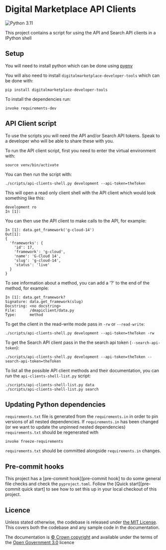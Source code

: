 # Digital Marketplace API Clients

![Python 3.11](https://img.shields.io/badge/python-3.11-blue.svg)


This project contains a script for using the API and Search API clients in a IPython shell

## Setup

You will need to install python which can be done using [pyenv](https://github.com/pyenv/pyenv)

You will also need to install `digitalmarketplace-developer-tools` which can be done with:
```
pip install digitalmarketplace-developer-tools
```

To install the dependencies run:
```
invoke requirements-dev
```

## API Client script

To use the scripts you will need the API and/or Search API tokens.
Speak to a developer who will be able to share these with you.

To run the API client script, first you need to enter the  virtual environment with:
```
source venv/bin/activate
```

You can then run the script with:
```
./scripts/api-clients-shell.py development --api-token=theToken
```

This will open a read only client shell with the API client which would look something like this:
```
development ro
In [1]:
```

You can then use the API client to make calls to the API, for example:
```
In [1]: data.get_framework('g-cloud-14')
Out[1]: 
{
  'frameworks': {
    'id': 17,
    'framework': 'g-cloud',
    'name': 'G-Cloud 14',
    'slug': 'g-cloud-14',
    'status': 'live'
  }
}
```

To see information about a method, you can add a '?' to the end of the method, for example:
```
In [1]: data.get_framework?
Signature: data.get_framework(slug)
Docstring: <no docstring>
File:      /dmapiclient/data.py
Type:      method
```

To get the client in the read-write mode pass in `-rw` or `--read-write`:
```
./scripts/api-clients-shell.py development --api-token=theToken -rw
```

To get the Search API client pass in the the search api token (`--search-api-token`):
```
./scripts/api-clients-shell.py development --api-token=theToken --search-api-token=theToken
```

To list all the possible API client methods and their documentation, you can run the `api-clients-shell-list.py` script:
```
./scripts/api-clients-shell-list.py data
./scripts/api-clients-shell-list.py search
```

## Updating Python dependencies

`requirements.txt` file is generated from the `requirements.in` in order to pin
versions of all nested dependencies. If `requirements.in` has been changed (or
we want to update the unpinned nested dependencies) `requirements.txt` should be
regenerated with

```
invoke freeze-requirements
```

`requirements.txt` should be committed alongside `requirements.in` changes.

## Pre-commit hooks

This project has a [pre-commit hook][pre-commit hook] to do some general file checks and check the `pyproject.toml`.
Follow the [Quick start][pre-commit quick start] to see how to set this up in your local checkout of this project.

## Licence

Unless stated otherwise, the codebase is released under [the MIT License][mit].
This covers both the codebase and any sample code in the documentation.

The documentation is [&copy; Crown copyright][copyright] and available under the terms
of the [Open Government 3.0][ogl] licence

[mit]: LICENCE
[copyright]: http://www.nationalarchives.gov.uk/information-management/re-using-public-sector-information/uk-government-licensing-framework/crown-copyright/
[ogl]: http://www.nationalarchives.gov.uk/doc/open-government-licence/version/3/
